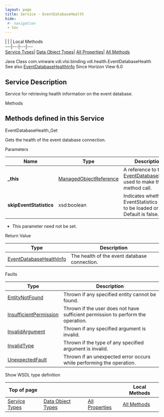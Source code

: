 ```yaml
---
layout: page
title: Service - EventDatabaseHealth
hide:
 #- navigation
 - toc
---
```


  
| | | Local Methods  
---|---|---|---  
[Service Types](index-mo_types.md)| [Data Object Types](index-do_types.md)| [All Properties](index-properties.md)| [All Methods](index-methods.md)  
  



Java Class
    com.vmware.vdi.vlsi.binding.vdi.health.EventDatabaseHealth
See also
     [EventDatabaseHealthInfo](vdi.health.EventDatabaseHealth.EventDatabaseHealthInfo.md)
Since 
    Horizon View 6.0

  


## Service Description

Service for retrieving health information on the event database. 

Methods

Methods defined in this Service   
---  
EventDatabaseHealth_Get  
  



Gets the health of the event database connection. 

Parameters 

Name| Type| Description  
---|---|---  
**_this**| [ManagedObjectReference](vmodl.ManagedObjectReference.md)|  A reference to the [EventDatabaseHealth](vdi.health.EventDatabaseHealth.md) used to make the method call.   
**skipEventStatistics**|  xsd:boolean|  Indicates whether EventStatistics needs to be loaded or not. Default is false.   


  * This parameter need not be set.

  
  


Return Value 

Type |  Description   
---|---  
[EventDatabaseHealthInfo](vdi.health.EventDatabaseHealth.EventDatabaseHealthInfo.md)| The health of the event database connection.  
  


Faults 

Type |  Description   
---|---  
[EntityNotFound](vdi.fault.EntityNotFound.md)| Thrown if any specified entity cannot be found.  
[InsufficientPermission](vdi.fault.InsufficientPermission.md)| Thrown if the user does not have sufficient permission to perform the operation.  
[InvalidArgument](vdi.fault.InvalidArgument.md)| Thrown if any specified argument is invalid.  
[InvalidType](vdi.fault.InvalidType.md)| Thrown if the type of any specified argument is invalid.  
[UnexpectedFault](vdi.fault.UnexpectedFault.md)| Thrown if an unexpected error occurs while performing the operation.  
  
Show WSDL type definition

  
  
  
  
Top of page| | | Local Methods  
---|---|---|---  
[Service Types](index-mo_types.md)| [Data Object Types](index-do_types.md)| [All Properties](index-properties.md)| [All Methods](index-methods.md)  
  
  

